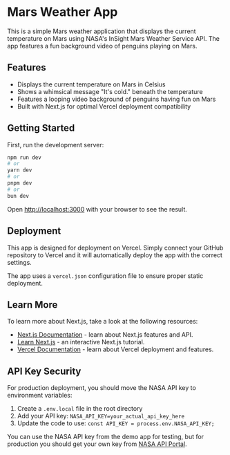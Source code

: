 # Mars Weather App

This is a simple Mars weather application that displays the current temperature on Mars using NASA's InSight Mars Weather Service API. The app features a fun background video of penguins playing on Mars.

## Features

- Displays the current temperature on Mars in Celsius
- Shows a whimsical message "It's cold." beneath the temperature
- Features a looping video background of penguins having fun on Mars
- Built with Next.js for optimal Vercel deployment compatibility

## Getting Started

First, run the development server:

```bash
npm run dev
# or
yarn dev
# or
pnpm dev
# or
bun dev
```

Open [http://localhost:3000](http://localhost:3000) with your browser to see the result.

## Deployment

This app is designed for deployment on Vercel. Simply connect your GitHub repository to Vercel and it will automatically deploy the app with the correct settings.

The app uses a `vercel.json` configuration file to ensure proper static deployment.

## Learn More

To learn more about Next.js, take a look at the following resources:

- [Next.js Documentation](https://nextjs.org/docs) - learn about Next.js features and API.
- [Learn Next.js](https://nextjs.org/learn) - an interactive Next.js tutorial.
- [Vercel Documentation](https://vercel.com/docs) - learn about Vercel deployment and features.

## API Key Security

For production deployment, you should move the NASA API key to environment variables:

1. Create a `.env.local` file in the root directory
2. Add your API key: `NASA_API_KEY=your_actual_api_key_here`
3. Update the code to use: `const API_KEY = process.env.NASA_API_KEY;`

You can use the NASA API key from the demo app for testing, but for production you should get your own key from [NASA API Portal](https://api.nasa.gov/).